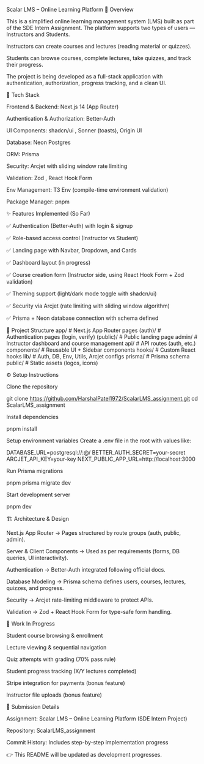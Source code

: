 Scalar LMS – Online Learning Platform
📌 Overview

This is a simplified online learning management system (LMS) built as part of the SDE Intern Assignment. The platform supports two types of users — Instructors and Students.

Instructors can create courses and lectures (reading material or quizzes).

Students can browse courses, complete lectures, take quizzes, and track their progress.

The project is being developed as a full-stack application with authentication, authorization, progress tracking, and a clean UI.

🚀 Tech Stack

Frontend & Backend: Next.js 14 (App Router)

Authentication & Authorization: Better-Auth

UI Components: shadcn/ui
, Sonner
 (toasts), Origin UI

Database: Neon Postgres

ORM: Prisma

Security: Arcjet
 with sliding window rate limiting

Validation: Zod
, React Hook Form

Env Management: T3 Env
 (compile-time environment validation)

Package Manager: pnpm

✨ Features Implemented (So Far)

✅ Authentication (Better-Auth) with login & signup

✅ Role-based access control (Instructor vs Student)

✅ Landing page with Navbar, Dropdown, and Cards

✅ Dashboard layout (in progress)

✅ Course creation form (Instructor side, using React Hook Form + Zod validation)

✅ Theming support (light/dark mode toggle with shadcn/ui)

✅ Security via Arcjet (rate limiting with sliding window algorithm)

✅ Prisma + Neon database connection with schema defined

📂 Project Structure
app/                # Next.js App Router pages
  (auth)/           # Authentication pages (login, verify)
  (public)/         # Public landing page
  admin/            # Instructor dashboard and course management
  api/              # API routes (auth, etc.)
components/         # Reusable UI + Sidebar components
hooks/              # Custom React hooks
lib/                # Auth, DB, Env, Utils, Arcjet configs
prisma/             # Prisma schema
public/             # Static assets (logos, icons)

⚙️ Setup Instructions

Clone the repository

git clone https://github.com/HarshalPatel1972/ScalarLMS_assignment.git
cd ScalarLMS_assignment


Install dependencies

pnpm install


Setup environment variables
Create a .env file in the root with values like:

DATABASE_URL=postgresql://<user>:<password>@<host>/<db>
BETTER_AUTH_SECRET=your-secret
ARCJET_API_KEY=your-key
NEXT_PUBLIC_APP_URL=http://localhost:3000


Run Prisma migrations

pnpm prisma migrate dev


Start development server

pnpm dev

🏗️ Architecture & Design

Next.js App Router → Pages structured by route groups (auth, public, admin).

Server & Client Components → Used as per requirements (forms, DB queries, UI interactivity).

Authentication → Better-Auth integrated following official docs.

Database Modeling → Prisma schema defines users, courses, lectures, quizzes, and progress.

Security → Arcjet rate-limiting middleware to protect APIs.

Validation → Zod + React Hook Form for type-safe form handling.

🔮 Work In Progress

Student course browsing & enrollment

Lecture viewing & sequential navigation

Quiz attempts with grading (70% pass rule)

Student progress tracking (X/Y lectures completed)

Stripe integration for payments (bonus feature)

Instructor file uploads (bonus feature)

📜 Submission Details

Assignment: Scalar LMS – Online Learning Platform (SDE Intern Project)

Repository: ScalarLMS_assignment

Commit History: Includes step-by-step implementation progress

👉 This README will be updated as development progresses.
